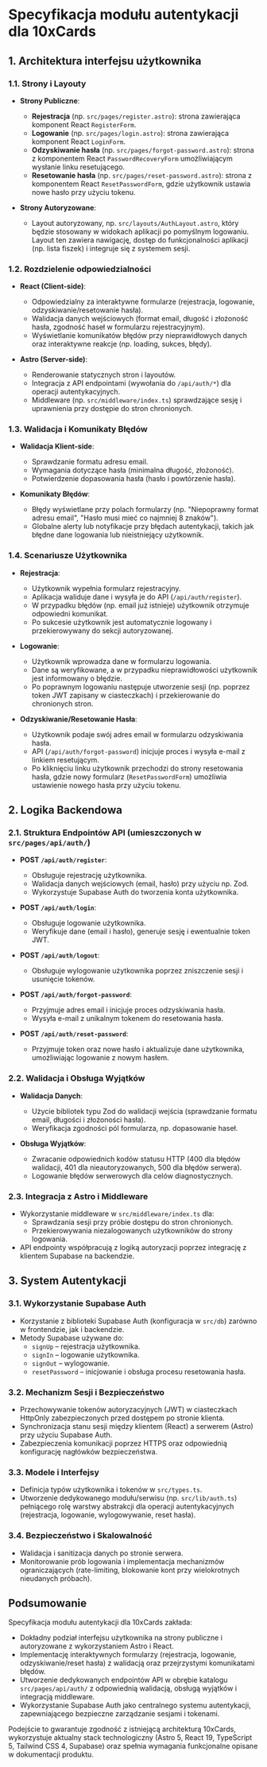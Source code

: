 # Specyfikacja modułu autentykacji dla 10xCards

## 1. Architektura interfejsu użytkownika

### 1.1. Strony i Layouty

- **Strony Publiczne**:

  - **Rejestracja** (np. `src/pages/register.astro`): strona zawierająca komponent React `RegisterForm`.
  - **Logowanie** (np. `src/pages/login.astro`): strona zawierająca komponent React `LoginForm`.
  - **Odzyskiwanie hasła** (np. `src/pages/forgot-password.astro`): strona z komponentem React `PasswordRecoveryForm` umożliwiającym wysłanie linku resetującego.
  - **Resetowanie hasła** (np. `src/pages/reset-password.astro`): strona z komponentem React `ResetPasswordForm`, gdzie użytkownik ustawia nowe hasło przy użyciu tokenu.

- **Strony Autoryzowane**:
  - Layout autoryzowany, np. `src/layouts/AuthLayout.astro`, który będzie stosowany w widokach aplikacji po pomyślnym logowaniu. Layout ten zawiera nawigację, dostęp do funkcjonalności aplikacji (np. lista fiszek) i integruje się z systemem sesji.

### 1.2. Rozdzielenie odpowiedzialności

- **React (Client-side)**:

  - Odpowiedzialny za interaktywne formularze (rejestracja, logowanie, odzyskiwanie/resetowanie hasła).
  - Walidacja danych wejściowych (format email, długość i złożoność hasła, zgodność haseł w formularzu rejestracyjnym).
  - Wyświetlanie komunikatów błędów przy nieprawidłowych danych oraz interaktywne reakcje (np. loading, sukces, błędy).

- **Astro (Server-side)**:
  - Renderowanie statycznych stron i layoutów.
  - Integracja z API endpointami (wywołania do `/api/auth/*`) dla operacji autentykacyjnych.
  - Middleware (np. `src/middleware/index.ts`) sprawdzające sesję i uprawnienia przy dostępie do stron chronionych.

### 1.3. Walidacja i Komunikaty Błędów

- **Walidacja Klient-side**:

  - Sprawdzanie formatu adresu email.
  - Wymagania dotyczące hasła (minimalna długość, złożoność).
  - Potwierdzenie dopasowania hasła (hasło i powtórzenie hasła).

- **Komunikaty Błędów**:
  - Błędy wyświetlane przy polach formularzy (np. "Niepoprawny format adresu email", "Hasło musi mieć co najmniej 8 znaków").
  - Globalne alerty lub notyfikacje przy błędach autentykacji, takich jak błędne dane logowania lub nieistniejący użytkownik.

### 1.4. Scenariusze Użytkownika

- **Rejestracja**:

  - Użytkownik wypełnia formularz rejestracyjny.
  - Aplikacja waliduje dane i wysyła je do API (`/api/auth/register`).
  - W przypadku błędów (np. email już istnieje) użytkownik otrzymuje odpowiedni komunikat.
  - Po sukcesie użytkownik jest automatycznie logowany i przekierowywany do sekcji autoryzowanej.

- **Logowanie**:

  - Użytkownik wprowadza dane w formularzu logowania.
  - Dane są weryfikowane, a w przypadku nieprawidłowości użytkownik jest informowany o błędzie.
  - Po poprawnym logowaniu następuje utworzenie sesji (np. poprzez token JWT zapisany w ciasteczkach) i przekierowanie do chronionych stron.

- **Odzyskiwanie/Resetowanie Hasła**:
  - Użytkownik podaje swój adres email w formularzu odzyskiwania hasła.
  - API (`/api/auth/forgot-password`) inicjuje proces i wysyła e-mail z linkiem resetującym.
  - Po kliknięciu linku użytkownik przechodzi do strony resetowania hasła, gdzie nowy formularz (`ResetPasswordForm`) umożliwia ustawienie nowego hasła przy użyciu tokenu.

## 2. Logika Backendowa

### 2.1. Struktura Endpointów API (umieszczonych w `src/pages/api/auth/`)

- **POST `/api/auth/register`**:

  - Obsługuje rejestrację użytkownika.
  - Walidacja danych wejściowych (email, hasło) przy użyciu np. Zod.
  - Wykorzystuje Supabase Auth do tworzenia konta użytkownika.

- **POST `/api/auth/login`**:

  - Obsługuje logowanie użytkownika.
  - Weryfikuje dane (email i hasło), generuje sesję i ewentualnie token JWT.

- **POST `/api/auth/logout`**:

  - Obsługuje wylogowanie użytkownika poprzez zniszczenie sesji i usunięcie tokenów.

- **POST `/api/auth/forgot-password`**:

  - Przyjmuje adres email i inicjuje proces odzyskiwania hasła.
  - Wysyła e-mail z unikalnym tokenem do resetowania hasła.

- **POST `/api/auth/reset-password`**:
  - Przyjmuje token oraz nowe hasło i aktualizuje dane użytkownika, umożliwiając logowanie z nowym hasłem.

### 2.2. Walidacja i Obsługa Wyjątków

- **Walidacja Danych**:

  - Użycie bibliotek typu Zod do walidacji wejścia (sprawdzanie formatu email, długości i złożoności hasła).
  - Weryfikacja zgodności pól formularza, np. dopasowanie haseł.

- **Obsługa Wyjątków**:
  - Zwracanie odpowiednich kodów statusu HTTP (400 dla błędów walidacji, 401 dla nieautoryzowanych, 500 dla błędów serwera).
  - Logowanie błędów serwerowych dla celów diagnostycznych.

### 2.3. Integracja z Astro i Middleware

- Wykorzystanie middleware w `src/middleware/index.ts` dla:
  - Sprawdzania sesji przy próbie dostępu do stron chronionych.
  - Przekierowywania niezalogowanych użytkowników do strony logowania.
- API endpointy współpracują z logiką autoryzacji poprzez integrację z klientem Supabase na backendzie.

## 3. System Autentykacji

### 3.1. Wykorzystanie Supabase Auth

- Korzystanie z biblioteki Supabase Auth (konfiguracja w `src/db`) zarówno w frontendzie, jak i backendzie.
- Metody Supabase używane do:
  - `signUp` – rejestracja użytkownika.
  - `signIn` – logowanie użytkownika.
  - `signOut` – wylogowanie.
  - `resetPassword` – inicjowanie i obsługa procesu resetowania hasła.

### 3.2. Mechanizm Sesji i Bezpieczeństwo

- Przechowywanie tokenów autoryzacyjnych (JWT) w ciasteczkach HttpOnly zabezpieczonych przed dostępem po stronie klienta.
- Synchronizacja stanu sesji między klientem (React) a serwerem (Astro) przy użyciu Supabase Auth.
- Zabezpieczenia komunikacji poprzez HTTPS oraz odpowiednią konfigurację nagłówków bezpieczeństwa.

### 3.3. Modele i Interfejsy

- Definicja typów użytkownika i tokenów w `src/types.ts`.
- Utworzenie dedykowanego modułu/serwisu (np. `src/lib/auth.ts`) pełniącego rolę warstwy abstrakcji dla operacji autentykacyjnych (rejestracja, logowanie, wylogowywanie, reset hasła).

### 3.4. Bezpieczeństwo i Skalowalność

- Walidacja i sanitizacja danych po stronie serwera.
- Monitorowanie prób logowania i implementacja mechanizmów ograniczających (rate-limiting, blokowanie kont przy wielokrotnych nieudanych próbach).

## Podsumowanie

Specyfikacja modułu autentykacji dla 10xCards zakłada:

- Dokładny podział interfejsu użytkownika na strony publiczne i autoryzowane z wykorzystaniem Astro i React.
- Implementację interaktywnych formularzy (rejestracja, logowanie, odzyskiwanie/reset hasła) z walidacją oraz przejrzystymi komunikatami błędów.
- Utworzenie dedykowanych endpointów API w obrębie katalogu `src/pages/api/auth/` z odpowiednią walidacją, obsługą wyjątków i integracją middleware.
- Wykorzystanie Supabase Auth jako centralnego systemu autentykacji, zapewniającego bezpieczne zarządzanie sesjami i tokenami.

Podejście to gwarantuje zgodność z istniejącą architekturą 10xCards, wykorzystuje aktualny stack technologiczny (Astro 5, React 19, TypeScript 5, Tailwind CSS 4, Supabase) oraz spełnia wymagania funkcjonalne opisane w dokumentacji produktu.
